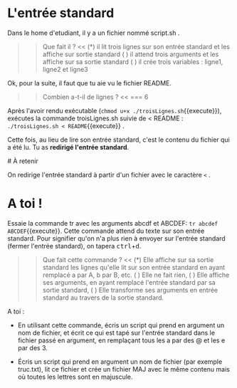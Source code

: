 
# L'entrée standard

Dans le home d'etudiant, il y a un fichier nommé script.sh .

>> Que fait il ? <<
(*) il lit trois lignes sur son entrée standard et les affiche sur sortie standard
( ) il attend trois arguments et les affiche sur sa sortie standard
( ) il crée trois variables : ligne1, ligne2 et ligne3


Ok, pour la suite, il faut que tu aie vu le fichier README.

>> Combien a-t-il de lignes ? <<
=== 6


Après l'avoir rendu exécutable (`chmod u+x ./troisLignes.sh`{{execute}}), exécutes la commande troisLignes.sh suivie de < README : `./troisLignes.sh < README`{{execute}} .

Cette fois, au lieu de lire son entrée standard, c'est le contenu du fichier qui a été lu. Tu as **redirigé l'entrée standard**.

# À retenir

On redirige l'entrée standard à partir d'un fichier avec le caractère `<` .

# A toi !

Essaie la commande tr avec les arguments abcdf et ABCDEF: `tr abcdef ABCDEF`{{execute}}.
Cette commande attend du texte sur son entrée standard. Pour signifier qu'on n'a plus rien à envoyer sur l'entrée standard (fermer l'entrée standard), on tapera <kbd>ctrl</kbd>+<kbd>d</kbd>.

>> Que fait cette commande ? <<
(*) Elle affiche sur sa sortie standard les lignes qu'elle lit sur son entrée standard en ayant remplacé a par A, b par B, etc.
( ) Elle ne fait rien,
( ) Elle affiche ses arguments, en ayant remplacé l'entrée standard par sa sortie standard,
( ) Elle transforme ses arguments en entrée standard au travers de la sortie standard.

A toi :

* En utilisant cette commande, écris un script qui prend en argument un nom de fichier, et écrit ce qui est tapé sur l'entrée standard dans le fichier passé en argument, en remplaçant tous les a par des @ et les e par des 3.

* Écris un script qui prend en argument un nom de fichier (par exemple truc.txt), lit ce fichier et crée un fichier MAJ avec le même contenu mais où toutes les lettres sont en majuscule.
